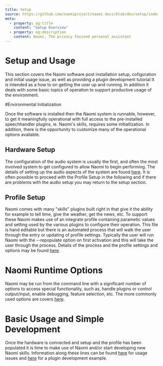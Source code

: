 ```yaml
---
title: Setup
source: https://github.com/naomiproject/naomi-docs/blob/dev/setup/index.md
meta:
  - property: og:title
    content: "Setup Overview"
  - property: og:description
    content: Naomi, The privacy focused personal assistant
---
```


# Setup and Usage

This section covers the Naomi software post installation setup, cofiguration and initial usage
issue, as well as providing a plugin development tutorial It is intended as a how to on getting 
the user up and running. In addition it deals with 
some basic topics of operation to support productive usage of the environment.

#Environmental Initialization

Once the software is installed then the Naomi system is runnable, however, to get it 
meaningfully operational with full access to the pre-installed speechhandler 
plugins, ie. Naomi's skills, requires some initiallization. In addition, there
is the opportunity to customize many of the operational options available.

## Hardware Setup

The configuration of the audio system is usually the first, and often the most 
involved system to get configured to allow Naomi to begin performing. The 
details of setting up the audio aspects of the system are found [here](audio.html). 
It is often possible to proceed with the Profile Setup in the following and if there 
are problems with the audio setup you may return to the setup section.

## Profile Setup

Naomi comes with many "skills" plugins built right in that give it the ability for 
example to tell time, give the weather, get the news, etc. To support these
Naomi makes use of an integrate profile containing parametic values and setting 
used by the various plugins to configure their operation. This file is hand editable
but there is an automated process that will walk the user through the entry or updating of 
profile settings. Typically the user will run Naomi with the --repopulate option on first 
activation and this will take the user through the process. Details of the 
process and the profile settings and options may be found [here](profile.html).

# Naomi Runtime Options

Naomi may be run from the command line with a significant number of options to access
special functionality, such as, handle plugins or control output/input, enable debugging,
feature selection, etc. The more commonly used options are covers [here](options.html).  

# Basic Usage and Simple Development

Once the hardware is connected and setup and the profile has been populated it is time 
to make use of Naomi and/or start developing new Naomi skills. Information along these lines 
can be found [here](usage.html) for usage issues and [here](tutorial.html) for a plugin
development example.

<DocPreviousVersions/>
<EditPageLink/>
